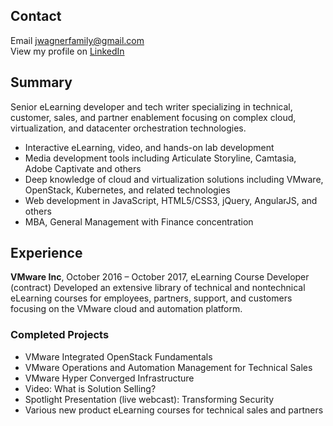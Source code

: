 ## Contact
Email jwagnerfamily@gmail.com<br>
View my profile on 
<a href="https://www.linkedin.com/in/jwagner6/" target="new">LinkedIn</a>

## Summary
Senior eLearning developer and tech writer specializing in technical, customer, sales, and partner enablement focusing on complex cloud, virtualization, and datacenter orchestration technologies.
* Interactive eLearning, video, and hands-on lab development
* Media development tools including Articulate Storyline, Camtasia, Adobe Captivate and others
* Deep knowledge of cloud and virtualization solutions including VMware, OpenStack, Kubernetes, and related technologies
* Web development in JavaScript, HTML5/CSS3, jQuery, AngularJS, and others
* MBA, General Management with Finance concentration

## Experience
**VMware Inc**, October 2016 – October 2017, eLearning Course Developer (contract)
Developed an extensive library of technical and nontechnical eLearning courses for employees, partners, support, and customers focusing on the VMware cloud and automation platform.
### Completed Projects
* VMware Integrated OpenStack Fundamentals
* VMware Operations and Automation Management for Technical Sales
* VMware Hyper Converged Infrastructure
* Video: What is Solution Selling?
* Spotlight Presentation (live webcast): Transforming Security
* Various new product eLearning courses for technical sales and partners
